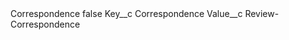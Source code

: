 <?xml version="1.0" encoding="UTF-8"?>
<CustomMetadata xmlns="http://soap.sforce.com/2006/04/metadata" xmlns:xsi="http://www.w3.org/2001/XMLSchema-instance" xmlns:xsd="http://www.w3.org/2001/XMLSchema">
    <label>Correspondence</label>
    <protected>false</protected>
    <values>
        <field>Key__c</field>
        <value xsi:type="xsd:string">Correspondence</value>
    </values>
    <values>
        <field>Value__c</field>
        <value xsi:type="xsd:string">Review-Correspondence</value>
    </values>
</CustomMetadata>
